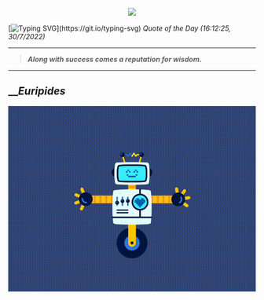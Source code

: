 <p align='center'><img src='https://komarev.com/ghpvc/?username=hungpurdie&label=Total+Vistors&color=brightgreen&style=plastic'></p> 

[![Typing SVG](https://readme-typing-svg.herokuapp.com?font=Press+Start+2P&color=C2F784&size=35&width=900&height=100&lines=Hello+World%2C+I'm+Hung+!)](https://git.io/typing-svg) 
 _Quote of the Day (16:12:25, 30/7/2022)_
___
>**_Along with success comes a reputation for wisdom._**
___

## __**_Euripides_**

![RobotDance](src/assets/images/robot-dancing-dribble.gif?style=center)
